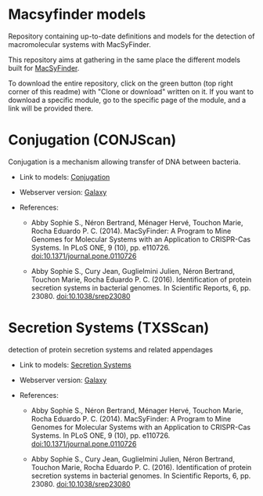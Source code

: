 # Macsyfinder models

Repository containing up-to-date definitions and models for the detection of macromolecular systems with MacSyFinder.

This repository aims at gathering in the same place the different models built for [MacSyFinder](https://github.com/gem-pasteur/macsyfinder).

To download the entire repository, click on the green button (top right corner of this readme) with "Clone or download" written on it. If you want to download a specific module, go to the specific page of the module, and a link will be provided there.

# Conjugation (CONJScan)

Conjugation is a mechanism allowing transfer of DNA between bacteria.

- Link to models: [Conjugation](https://github.com/gem-pasteur/Macsyfinder_models/tree/master/models/Conjugation)
- Webserver version: [Galaxy](https://galaxy.pasteur.fr/tool_runner?tool_id=toolshed.pasteur.fr%2Frepos%2Fodoppelt%2Fconjscan%2FConjScan%2F1.0.2)
- References:

	- Abby Sophie S., Néron Bertrand, Ménager Hervé, Touchon Marie, Rocha Eduardo P. C. (2014). MacSyFinder: A Program to Mine Genomes for Molecular Systems with an Application to CRISPR-Cas Systems. In PLoS ONE, 9 (10), pp. e110726. [doi:10.1371/journal.pone.0110726](http://dx.doi.org/10.1371/journal.pone.0110726)

	- Abby Sophie S., Cury Jean, Guglielmini Julien, Néron Bertrand, Touchon Marie, Rocha Eduardo P. C. (2016). Identification of protein secretion systems in bacterial genomes. In Scientific Reports, 6, pp. 23080. [doi:10.1038/srep23080](http://dx.doi.org/10.1038/srep23080)


# Secretion Systems (TXSScan)

detection of protein secretion systems and related appendages

- Link to models: [Secretion Systems](https://github.com/gem-pasteur/Macsyfinder_models/tree/master/models/TXSS)
- Webserver version: [Galaxy](https://galaxy.pasteur.fr/root?tool_id=toolshed.pasteur.fr%2Frepos%2Fodoppelt%2Ftxsscan%2FTXSScan%2F1.0.2)
- References:

	- Abby Sophie S., Néron Bertrand, Ménager Hervé, Touchon Marie, Rocha Eduardo P. C. (2014). MacSyFinder: A Program to Mine Genomes for Molecular Systems with an Application to CRISPR-Cas Systems. In PLoS ONE, 9 (10), pp. e110726. [doi:10.1371/journal.pone.0110726](http://dx.doi.org/10.1371/journal.pone.0110726)

	- Abby Sophie S., Cury Jean, Guglielmini Julien, Néron Bertrand, Touchon Marie, Rocha Eduardo P. C. (2016). Identification of protein secretion systems in bacterial genomes. In Scientific Reports, 6, pp. 23080. [doi:10.1038/srep23080](http://dx.doi.org/10.1038/srep23080)
